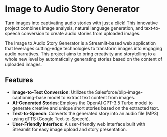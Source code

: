 # Image to Audio Story Generator
 
Turn images into captivating audio stories with just a click! This innovative project combines image analysis, natural language generation, and text-to-speech conversion to create audio stories from uploaded images.
 
The Image to Audio Story Generator is a Streamlit-based web application that leverages cutting-edge technologies to transform images into engaging audio narratives. This project aims to bring creativity and storytelling to a whole new level by automatically generating stories based on the content of uploaded images.

## Features

- **Image-to-Text Conversion**: Utilizes the Salesforce/blip-image-captioning-base model to extract text content from images.
- **AI-Generated Stories**: Employs the OpenAI GPT-3.5 Turbo model to generate creative and unique short stories based on the extracted text.
- **Text-to-Speech**: Converts the generated story into an audio file (MP3) using gTTS (Google Text-to-Speech).
- **User-Friendly Interface**: A user-friendly web interface built with Streamlit for easy image upload and story presentation.
 
